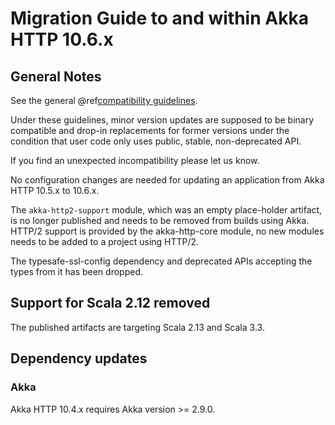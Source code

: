 # Migration Guide to and within Akka HTTP 10.6.x

## General Notes

See the general @ref[compatibility guidelines](../compatibility-guidelines.md).

Under these guidelines, minor version updates are supposed to be binary compatible and drop-in replacements
for former versions under the condition that user code only uses public, stable, non-deprecated API.

If you find an unexpected incompatibility please let us know.

No configuration changes are needed for updating an application from Akka HTTP 10.5.x to 10.6.x.

The `akka-http2-support` module, which was an empty place-holder artifact, is no longer published and needs to be removed
from builds using Akka. HTTP/2 support is provided by the akka-http-core module, no new modules needs to be added to a project
using HTTP/2.

The typesafe-ssl-config dependency and deprecated APIs accepting the types from it has been dropped. 

## Support for Scala 2.12 removed

The published artifacts are targeting Scala 2.13 and Scala 3.3.

## Dependency updates

### Akka

Akka HTTP 10.4.x requires Akka version >= 2.9.0.
